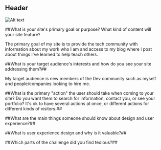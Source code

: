 ## Header ##
![Alt text](phase-0/week-2/imgs/SiteMap.png "Sean's Site Map")


##What is your site's primary goal or purpose? What kind of content will your site feature?

The primary goal of my site is to provide the tech community with information about my work who I am and access to my blog where I post about things I've learned to help teach others.

##What is your target audience's interests and how do you see your site addressing them?##

My target audience is new members of the Dev community such as myself and people/companies looking to hire me.

##What is the primary "action" the user should take when coming to your site? Do you want them to search for information, contact you, or see your portfolio? It's ok to have several actions at once, or different actions for different kinds of visitors.##




##What are the main things someone should know about design and user experience?##

##What is user experience design and why is it valuable?##


##Which parts of the challenge did you find tedious?##
